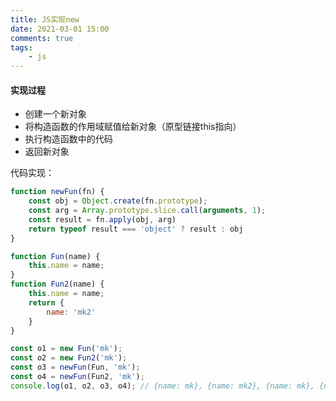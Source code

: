 ```yaml
---
title: JS实现new
date: 2021-03-01 15:00
comments: true
tags:
    - js
---
```


#### 实现过程
+ 创建一个新对象
+ 将构造函数的作用域赋值给新对象（原型链接this指向）
+ 执行构造函数中的代码
+ 返回新对象
<!-- more -->

代码实现：
```javascript
function newFun(fn) {
    const obj = Object.create(fn.prototype);
    const arg = Array.prototype.slice.call(arguments, 1);
    const result = fn.apply(obj, arg)
    return typeof result === 'object' ? result : obj
}

function Fun(name) {
    this.name = name;
}
function Fun2(name) {
    this.name = name;
    return {
        name: 'mk2'
    }
}

const o1 = new Fun('mk');
const o2 = new Fun2('mk');
const o3 = newFun(Fun, 'mk');
const o4 = newFun(Fun2, 'mk');
console.log(o1, o2, o3, o4); // {name: mk}, {name: mk2}, {name: mk}, {name: mk2}
```